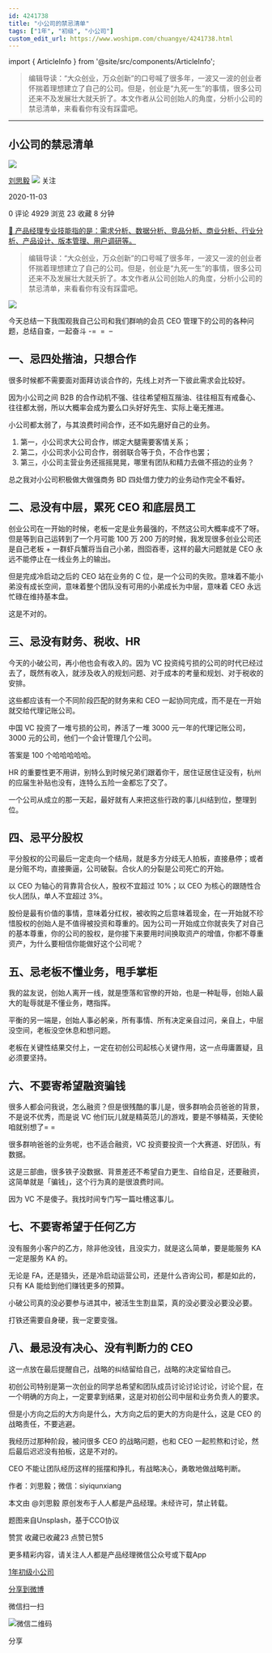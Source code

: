 ```yaml
---
id: 4241738
title: "小公司的禁忌清单"
tags: ["1年", "初级", "小公司"]
custom_edit_url: https://www.woshipm.com/chuangye/4241738.html
---
```

import { ArticleInfo } from '@site/src/components/ArticleInfo';

<ArticleInfo
    author="刘思毅"
    authorLink="https://www.woshipm.com/u/863324"
    published="2020-11-03"
    views={4929}
    comments={0}
    collects={23}
/>

> 编辑导读：“大众创业，万众创新”的口号喊了很多年，一波又一波的创业者怀揣着理想建立了自己的公司。但是，创业是“九死一生”的事情，很多公司还来不及发展壮大就夭折了。本文作者从公司创始人的角度，分析小公司的禁忌清单，来看看你有没有踩雷吧。

---

## 小公司的禁忌清单

[![](https://image.woshipm.com/wp-files/2020/05/MfQx29k2GRS9ztdj1Hhz.jpg!/both/72x72)](https://www.woshipm.com/u/863324)

[刘思毅](https://www.woshipm.com/u/863324) ![](https://static.woshipm.com/tag/1101_1@2x.png) 关注

2020-11-03

0 评论 4929 浏览 23 收藏 8 分钟

[🔗 产品经理专业技能指的是：需求分析、数据分析、竞品分析、商业分析、行业分析、产品设计、版本管理、用户调研等。](https://ke.qidianla.com/courses/90pm)

> 编辑导读：“大众创业，万众创新”的口号喊了很多年，一波又一波的创业者怀揣着理想建立了自己的公司。但是，创业是“九死一生”的事情，很多公司还来不及发展壮大就夭折了。本文作者从公司创始人的角度，分析小公司的禁忌清单，来看看你有没有踩雷吧。

![](https://image.woshipm.com/wp-files/2020/11/YBsuSdUnRTPmgN0OKLlY.jpg)

今天总结一下我围观我自己公司和我们群响的会员 CEO 管理下的公司的各种问题，总结自查，一起奋斗 -=  =  –

## 一、忌四处揩油，只想合作

很多时候都不需要面对面拜访谈合作的，先线上对齐一下彼此需求会比较好。

因为小公司之间 B2B 的合作动机不强、往往希望相互揩油、往往相互有戒备心、往往都太弱，所以大概率会成为要么口头好好先生、实际上毫无推进。

小公司都太弱了，与其浪费时间合作，还不如先磨好自己的业务。

1.  第一，小公司求大公司合作，绑定大腿需要客情关系；
2.  第二，小公司求小公司合作，弱弱联合等于负，不合作也罢；
3.  第三，小公司主营业务还摇摇晃晃，哪里有团队和精力去做不搭边的业务？

总之我对小公司积极做大做强商务 BD 四处借力使力的业务动作完全不看好。

## 二、忌没有中层，累死 CEO 和底层员工

创业公司在一开始的时候，老板一定是业务最强的，不然这公司大概率成不了呀。但是等到自己运转到了一个月可能 100 万 200 万的时候，我发现很多创业公司还是自己老板 + 一群虾兵蟹将当自己小弟，囫囵吞枣，这样的最大问题就是 CEO 永远不能停止在一线业务上的输出。

但是完成冷启动之后的 CEO 站在业务的 C 位，是一个公司的失败。意味着不能小弟没有成长空间，意味着整个团队没有可用的小弟成长为中层，意味着 CEO 永远忙碌在维持基本盘。

这是不对的。

## 三、忌没有财务、税收、HR

今天的小破公司，再小他也会有收入的。因为 VC 投资纯亏损的公司的时代已经过去了，既然有收入，就涉及收入的规划问题、对于成本的考量和规划、对于税收的安排。

这些都应该有一个不同阶段匹配的财务来和 CEO 一起协同完成，而不是在一开始就交给代理记账公司。

中国 VC 投资了一堆亏损的公司，养活了一堆 3000 元一年的代理记账公司，3000 元的公司，他们一个会计管理几个公司。

答案是 100 个哈哈哈哈哈。

HR 的重要性更不用讲，别特么到时候兄弟们跟着你干，居住证居住证没有，杭州的应届生补贴也没有，连特么五险一金都忘了交了。

一个公司从成立的那一天起，最好就有人来把这些行政的事儿纠结到位，整理到位。

## 四、忌平分股权

平分股权的公司最后一定走向一个结局，就是多方分歧无人拍板，直接悬停；或者是分赃不均，直接撕逼，公司破裂。合伙人的分裂是公司死亡的开始。

以 CEO 为轴心的背靠背合伙人，股权不宜超过 10%；以 CEO 为核心的跟随性合伙人团队，单人不宜超过 3%。

股份是最有价值的事情，意味着分红权，被收购之后意味着现金，在一开始就不珍惜股权的创始人是不值得被投资和尊重的。因为公司一开始成立你就丧失了对自己的基本尊重，你的公司的股权，是你接下来要用时间换取资产的增值，你都不尊重资产，为什么要相信你能做好这个公司呢？

## 五、忌老板不懂业务，甩手掌柜

我的盆友说，创始人离开一线，就是堕落和官僚的开始，也是一种耻辱，创始人最大的耻辱就是不懂业务，瞎指挥。

平衡的另一端是，创始人事必躬亲，所有事情、所有决定亲自过问，亲自上，中层没空间，老板没空休息和想问题。

老板在关键性结果交付上，一定在初创公司起核心关键作用，这一点毋庸置疑，且必须要坚持。

## 六、不要寄希望融资骗钱

很多人都会问我说，怎么融资？但是很残酷的事儿是，很多群响会员爸爸的背景，不是说不优秀，而是说 VC 他们玩儿就是精英范儿的游戏，要是不够精英，天使轮咱就别想了= =

很多群响爸爸的业务呢，也不适合融资，VC 投资要投资一个大赛道、好团队，有数据。

这是三部曲，很多铁子没数据、背景差还不希望自力更生、自给自足，还要融资，这简单就是「骗钱」，这个行为真的是很浪费时间。

因为 VC 不是傻子。我找时间专门写一篇吐槽这事儿。

## 七、不要寄希望于任何乙方

没有服务小客户的乙方，除非他没钱，且没实力，就是这么简单，要是能服务 KA 一定是服务 KA 的。

无论是 FA，还是猎头，还是冷启动运营公司，还是什么咨询公司，都是如此的，只有 KA 能给到他们赚钱更多的预算。

小破公司真的没必要参与进其中，被活生生割韭菜，真的没必要没必要没必要。

打铁还需要自身硬，我一定要变强。

## 八、最忌没有决心、没有判断力的 CEO

这一点放在最后提醒自己，战略的纠结留给自己，战略的决定留给自己。

初创公司特别是第一次创业的同学总希望和团队成员讨论讨论讨论，讨论个屁，在一个明确的方向上，一定要拿到结果，这是对初创公司中层和业务负责人的要求。

但是小方向之后的大方向是什么，大方向之后的更大的方向是什么，这是 CEO 的战略责任，不要逃避。

我经历过那种阶段，被问很多 CEO 的战略问题，也和 CEO 一起煎熬和讨论，然后最后迟迟没有拍板，这是不对的。

CEO 不能让团队经历这样的摇摆和挣扎，有战略决心，勇敢地做战略判断。

作者：刘思毅；微信：siyiqunxiang

本文由 @刘思毅 原创发布于人人都是产品经理。未经许可，禁止转载。

题图来自Unsplash，基于CCO协议

赞赏 收藏已收藏23 点赞已赞5

更多精彩内容，请关注人人都是产品经理微信公众号或下载App

[1年](https://www.woshipm.com/tag/1%e5%b9%b4)[初级](https://www.woshipm.com/tag/%e5%88%9d%e7%ba%a7)[小公司](https://www.woshipm.com/tag/%e5%b0%8f%e5%85%ac%e5%8f%b8)

[分享到微博](https://service.weibo.com/share/share.php?appkey=2775287854&title=小公司的禁忌清单&url=https://www.woshipm.com/chuangye/4241738.html&pic=https://image.woshipm.com/wp-files/2020/11/YBsuSdUnRTPmgN0OKLlY.jpg)

微信扫一扫

![微信二维码](https://api.pwmqr.com/qrcode/create/?url=https://www.woshipm.com/chuangye/4241738.html)

分享
